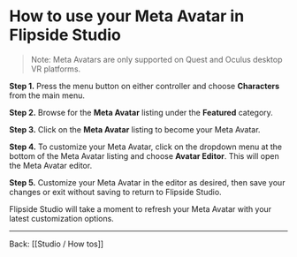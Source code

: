 # How to use your Meta Avatar in Flipside Studio

> Note: Meta Avatars are only supported on Quest and Oculus desktop VR platforms.

**Step 1.** Press the menu button on either controller and choose **Characters** from the main menu.

**Step 2.** Browse for the **Meta Avatar** listing under the **Featured** category.

**Step 3.** Click on the **Meta Avatar** listing to become your Meta Avatar.

**Step 4.** To customize your Meta Avatar, click on the dropdown menu at the bottom of the Meta Avatar listing and choose **Avatar Editor**. This will open the Meta Avatar editor.

**Step 5.** Customize your Meta Avatar in the editor as desired, then save your changes or exit without saving to return to Flipside Studio.

Flipside Studio will take a moment to refresh your Meta Avatar with your latest customization options.

---

Back: [[Studio / How tos]]

